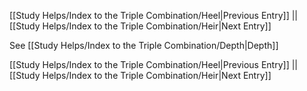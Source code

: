 [[Study Helps/Index to the Triple Combination/Heel|Previous Entry]]  ||  [[Study Helps/Index to the Triple Combination/Heir|Next Entry]]

 See [[Study Helps/Index to the Triple Combination/Depth|Depth]]

[[Study Helps/Index to the Triple Combination/Heel|Previous Entry]]  ||  [[Study Helps/Index to the Triple Combination/Heir|Next Entry]]